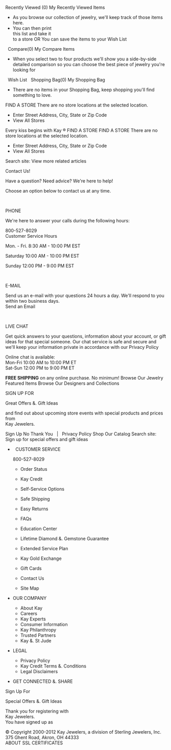 Recently Viewed (0) My Recently Viewed Items

*   As you browse our collection of jewelry, we'll keep track of those items here.
*   You can then print  
    this list and take it  
    to a store OR You can save the items to your Wish List

  Compare(0) My Compare Items

*   When you select two to four products we'll show you a side-by-side detailed comparison so you can choose the best piece of jewelry you're looking for

  Wish List   Shopping Bag(0) My Shopping Bag

*   There are no items in your Shopping Bag, keep shopping you'll find something to love.

FIND A STORE There are no store locations at the selected location.

*   Enter Street Address, City, State or Zip Code
*   View All Stores

Every kiss begins with Kay ® FIND A STORE FIND A STORE There are no store locations at the selected location.

*   Enter Street Address, City, State or Zip Code
*   View All Stores

Search site: View more related articles

Contact Us!

Have a question? Need advice? We're here to help!

Choose an option below to contact us at any time.

 

PHONE

We're here to answer your calls during the following hours:

800-527-8029  
Customer Service Hours

Mon. - Fri. 8:30 AM - 10:00 PM EST

Saturday 10:00 AM - 10:00 PM EST

Sunday 12:00 PM - 9:00 PM EST

 

E-MAIL

Send us an e-mail with your questions 24 hours a day. We'll respond to you within two business days.  
Send an Email

 

LIVE CHAT

Get quick answers to your questions, information about your account, or gift ideas for that special someone. Our chat service is safe and secure and we'll keep your information private in accordance with our Privacy Policy

Online chat is available:  
Mon-Fri 10:00 AM to 10:00 PM ET  
Sat-Sun 12:00 PM to 9:00 PM ET

**FREE SHIPPING** on any online purchase. No minimum! Browse Our Jewelry Featured Items Browse Our Designers and Collections    

SIGN UP FOR

Great Offers &. Gift Ideas

and find out about upcoming store events with special products and prices from  
Kay Jewelers.

Sign Up No Thank You   |   Privacy Policy Shop Our Catalog Search site: Sign up for special offers and gift ideas

*     CUSTOMER SERVICE
    
    800-527-8029
    
    *   Order Status
    *   Kay Credit
    *   Self-Service Options
    *   Safe Shipping
    *   Easy Returns
    
    *   FAQs
    *   Education Center
    *   Lifetime Diamond &. Gemstone Guarantee
    *   Extended Service Plan
    *   Kay Gold Exchange
    *   Gift Cards
    *   Contact Us
    *   Site Map 
*   OUR COMPANY
    *   About Kay
    *   Careers
    *   Kay Experts
    *   Consumer Information
    *   Kay Philanthropy
    *   Trusted Partners
    *   Kay &. St Jude 
*   LEGAL
    *   Privacy Policy
    *   Kay Credit Terms &. Conditions
    *   Legal Disclaimers 
*   GET CONNECTED &. SHARE

Sign Up For

Special Offers &. Gift Ideas

Thank you for registering with  
Kay Jewelers.  
You have signed up as  

© Copyright 2000-2012 Kay Jewelers, a division of Sterling Jewelers, Inc. 375 Ghent Road, Akron, OH 44333  
ABOUT SSL CERTIFICATES